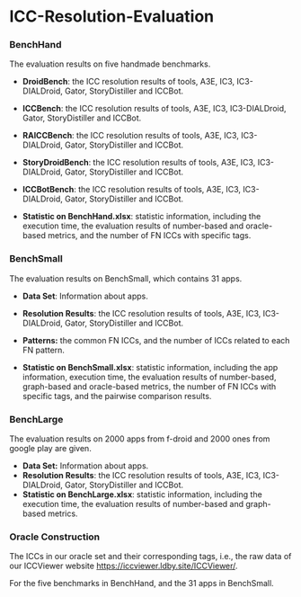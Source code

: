 # ICC-Resolution-Evaluation

### BenchHand

The evaluation results on five handmade benchmarks.

- **DroidBench**: the ICC resolution results of tools, A3E, IC3, IC3-DIALDroid, Gator, StoryDistiller and ICCBot. 

- **ICCBench**: the ICC resolution results of tools, A3E, IC3, IC3-DIALDroid, Gator, StoryDistiller and ICCBot. 

- **RAICCBench**: the ICC resolution results of tools, A3E, IC3, IC3-DIALDroid, Gator, StoryDistiller and ICCBot. 

- **StoryDroidBench**: the ICC resolution results of tools, A3E, IC3, IC3-DIALDroid, Gator, StoryDistiller and ICCBot. 

- **ICCBotBench**: the ICC resolution results of tools, A3E, IC3, IC3-DIALDroid, Gator, StoryDistiller and ICCBot. 

- **Statistic on BenchHand.xlsx**: statistic information, including the execution time, the evaluation results of number-based and oracle-based metrics, and the number of FN ICCs with specific tags.

  

### BenchSmall

The evaluation results on BenchSmall, which contains 31 apps.

- **Data Set**: Information about apps.

- **Resolution Results**: the ICC resolution results of tools, A3E, IC3, IC3-DIALDroid, Gator, StoryDistiller and ICCBot. 

- **Patterns:** the common FN ICCs, and the number of ICCs related to each FN pattern.

- **Statistic on BenchSmall.xlsx**: statistic information, including the app information, execution time, the evaluation results of number-based, graph-based and oracle-based metrics, the number of FN ICCs with specific tags, and the pairwise comparison results.

  

### BenchLarge

The evaluation results on 2000 apps from f-droid and 2000 ones from google play are given. 

- **Data Set:** Information about apps.
- **Resolution Results**: the ICC resolution results of tools, A3E, IC3, IC3-DIALDroid, Gator, StoryDistiller and ICCBot. 
- **Statistic on BenchLarge.xlsx**: statistic information, including the execution time, the evaluation results of number-based and graph-based metrics.



### Oracle Construction

The ICCs in our oracle set and their corresponding tags, i.e., the raw data of our ICCViewer website https://iccviewer.ldby.site/ICCViewer/.

For the five benchmarks in BenchHand, and the 31 apps in BenchSmall.



